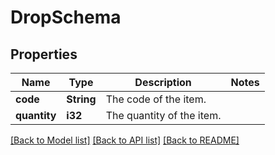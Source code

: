 # DropSchema

## Properties

Name | Type | Description | Notes
------------ | ------------- | ------------- | -------------
**code** | **String** | The code of the item. | 
**quantity** | **i32** | The quantity of the item. | 

[[Back to Model list]](../README.md#documentation-for-models) [[Back to API list]](../README.md#documentation-for-api-endpoints) [[Back to README]](../README.md)


